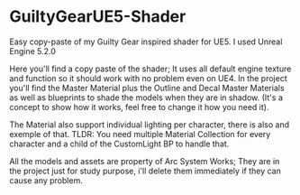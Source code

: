 # GuiltyGearUE5-Shader
Easy copy-paste of my Guilty Gear inspired shader for UE5.
I used Unreal Engine 5.2.0

Here you'll find a copy paste of the shader; It uses all default engine texture and function so it should work with no problem even on UE4.
In the project you'll find the Master Material plus the Outline and Decal Master Materials as well as blueprints to shade the models when they are in shadow. (It's a concept to show how it works, feel free to change it how you need it).

The Material also support individual lighting per character, there is also and exemple of that.
TLDR: You need multiple Material Collection for every character and a child of the CustomLight BP to handle that.

All the models and assets are property of Arc System Works; They are in the project just for study purpose, i'll delete them immediately if they can cause any problem.  
